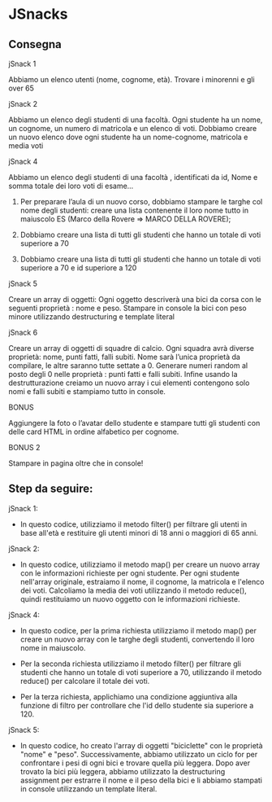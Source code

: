 JSnacks
===

## Consegna 

jSnack 1

Abbiamo un elenco utenti (nome, cognome, età). Trovare i minorenni e gli over 65

jSnack 2

Abbiamo un elenco degli studenti di una facoltà. Ogni studente ha un nome, un cognome, un numero di matricola e un elenco di voti. Dobbiamo creare un nuovo elenco dove ogni studente ha un nome-cognome, matricola e media voti

jSnack 4

Abbiamo un elenco degli studenti di una facoltà , identificati da id, Nome e somma totale dei loro voti di esame...

1. Per preparare l’aula di un nuovo corso, dobbiamo stampare le targhe col nome degli studenti: creare una lista contenente il loro nome tutto in maiuscolo ES (Marco della Rovere => MARCO DELLA ROVERE);

2. Dobbiamo creare una lista di tutti gli studenti che hanno un totale di voti superiore a 70

3. Dobbiamo creare una lista di tutti gli studenti che hanno un totale di voti superiore a 70 e id superiore a 120

jSnack 5

Creare un array di oggetti: Ogni oggetto descriverà una bici da corsa con le seguenti proprietà : nome e peso. Stampare in console la bici con peso minore utilizzando destructuring e template literal

jSnack 6

Creare un array di oggetti di squadre di calcio. Ogni squadra avrà diverse proprietà: nome, punti fatti, falli subiti. Nome sarà l’unica proprietà da compilare, le altre saranno tutte settate a 0. Generare numeri random al posto degli 0 nelle proprietà : punti fatti e falli subiti. Infine usando la destrutturazione creiamo un nuovo array i cui elementi contengono solo nomi e falli subiti e stampiamo tutto in console.

BONUS

Aggiungere la foto o l’avatar dello studente e stampare tutti gli studenti con delle card HTML in ordine alfabetico per cognome.

BONUS 2

Stampare in pagina oltre che in console!


## Step da seguire: 
jSnack 1:
- In questo codice, utilizziamo il metodo filter() per filtrare gli utenti in base all'età e restituire gli utenti minori di 18 anni o maggiori di 65 anni.


jSnack 2:
- In questo codice, utilizziamo il metodo map() per creare un nuovo array con le informazioni richieste per ogni studente. Per ogni studente nell'array originale, estraiamo il nome, il cognome, la matricola e l'elenco dei voti. Calcoliamo la media dei voti utilizzando il metodo reduce(), quindi restituiamo un nuovo oggetto con le informazioni richieste.

jSnack 4:
- In questo codice, per la prima richiesta utilizziamo il metodo map() per creare un nuovo array con le targhe degli studenti, convertendo il loro nome in maiuscolo.

- Per la seconda richiesta utilizziamo il metodo filter() per filtrare gli studenti che hanno un totale di voti superiore a 70, utilizzando il metodo reduce() per calcolare il totale dei voti.

- Per la terza richiesta, applichiamo una condizione aggiuntiva alla funzione di filtro per controllare che l'id dello studente sia superiore a 120.

jSnack 5:
- In questo codice, ho creato l'array di oggetti "biciclette" con le proprietà "nome" e "peso". Successivamente, abbiamo utilizzato un ciclo for per confrontare i pesi di ogni bici e trovare quella più leggera. Dopo aver trovato la bici più leggera, abbiamo utilizzato la destructuring assignment per estrarre il nome e il peso della bici e li abbiamo stampati in console utilizzando un template literal.

